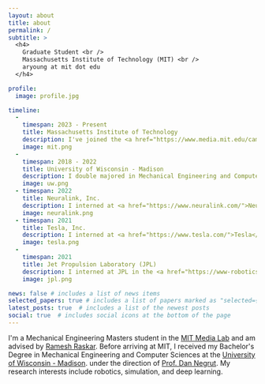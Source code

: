 ```yaml
---
layout: about
title: about
permalink: /
subtitle: >
  <h4>
    Graduate Student <br />
    Massachusetts Institute of Technology (MIT) <br />
    aryoung at mit dot edu
  </h4>

profile:
  image: profile.jpg

timeline:
  - 
    timespan: 2023 - Present
    title: Massachusetts Institute of Technology
    description: I've joined the <a href="https://www.media.mit.edu/camera-culture/overview/">Camera Culture</a> group in the <a href="https://www.media.mit.edu/">MIT Media Lab</a> advised by <a href="https://www.media.mit.edu/people/raskar/overview">Ramesh Raskar</a>.
    image: mit.png
  -
    timespan: 2018 - 2022
    title: University of Wisconsin - Madison
    description: I double majored in Mechanical Engineering and Computer Science. Following my freshman year, I joined the <a href="https://sbel.wisc.edu/">Simulation-Based Engineering Laboratory</a>, led by <a href="https://sbel.wisc.edu/negrut-dan">Prof. Dan Negrut</a>, where I helped develop the simulation engine <a href="https://www.projectchrono.org">Chrono</a>. I also served as a member and president of <a href="https://wa.wisc.edu">Wisconsin Autonomous</a>, a student organization that competed in the <a href="https://www.sae.org/attend/student-events/autodrive-challenge-series2">SAE AutoDrive Challenge</a>, a three-year competition to develop a self-driving car.
    image: uw.png
  - timespan: 2022
    title: Neuralink, Inc.
    description: I interned at <a href="https://www.neuralink.com/">Neuralink</a>, working on their robot software team.
    image: neuralink.png
  - timespan: 2021
    title: Tesla, Inc.
    description: I interned at <a href="https://www.tesla.com/">Tesla</a>, working within the Autopilot Testing and Autopilot Simulation teams.
    image: tesla.png
  -
    timespan: 2021
    title: Jet Propulsion Laboratory (JPL)
    description: I interned at JPL in the <a href="https://www-robotics.jpl.nasa.gov/how-we-do-it/facilities/the-darts-simulation-laboratory/">DARTS Lab</a>, where I built out a ray tracing-based rendering framework for simulating various sensors for future NASA missions.
    image: jpl.png

news: false # includes a list of news items
selected_papers: true # includes a list of papers marked as "selected={true}"
latest_posts: true  # includes a list of the newest posts
social: true  # includes social icons at the bottom of the page
---
```


I'm a Mechanical Engineering Masters student in the
[MIT Media Lab](https://www.media.mit.edu/) and am advised by [Ramesh Raskar](https://www.media.mit.edu/people/raskar/overview/). Before arriving at MIT, I received my Bachelor's Degree in Mechanical Engineering and Computer Sciences at the [University of Wisconsin - Madison](https://www.wisc.edu). under the direction of [Prof. Dan Negrut](https://sbel.wisc.edu/negrut-dan/). My
research interests include robotics, simulation, and deep learning.

<!-- In my free time, I enjoy being outdoors, especially doing exerting activities such as hiking and running. I enjoy traveling, preferably to places with mountains. While traveling, I've been trying to get into photography, but I'm still a novice. I also cook when I can, and eat Ben & Jerry's when I can't. -->
